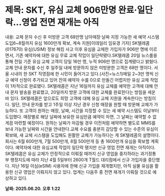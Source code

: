 # **제목: SKT, 유심 교체 906만명 완료·일단락…영업 전면 재개는 아직**

  내용: 교체 문자 수신 후 미방문 고객 68만명 남아매장·날짜 지정 가능한 새 예약 시스템 도입6~8월까지 유심 1600만개 확보, 계속 지원[이데일리 임유경 기자] SK텔레콤(017670) 유심(USIM) 정보 해킹 사고 이후 유심을 교체한 가입자가 906만 명에 이르면서, 기존 예약자에 대한 유심 무료 교체 작업이 일단락됐다.SK텔레콤 20일 뉴스룸을 통해 전일 기준 유심 교체 고객이 당일 16만 명, 누적 906만 명으로 집계됐다고 밝혔다. 교체 안내 문자를 수신 후 일주일 내에 방문하지 않은 미방문한 고객은 68만 명이다. 서울 시내의 한 SKT 직영점에 한 시민이 들어가고 있다.(사진=뉴스1)매일 2~3만 명씩 신규 예약 신청이 추가되고 있어 잔여 예약자 수를 0으로 만들긴 어렵지만 유심 교체 작업이 1차적으로 완료됐다. SK텔레콤은 지난 16일까지 유심 교체를 예약한 고객에 대해 안내 문자 발송을 완료했고, 20일까지 방문 고객에 대한 교체를 완료한다는 방침을 세운 바 있다. SK텔레콤은 앞으로도 희망 고객에 대해 유심 교체 지원을 계속한다는 방침이다. 일단, 안내 문자를 받고 1주일 이상 지난 경우 신청 매장을 원할 때 방문해 교체가 가능하다. 또 고객이 원하는 매장, 날짜, 시간을 지정할 수 있는 새 예약 시스템도 이날부터 도입했다. 매장별로 해당 날짜에 보유한 유심만큼 예약이 차면, 그 날짜는 예약할 수 없게끔 마련할 예정이다. 원하는 날짜가 마감될 경우 이전처럼 예약하면 별도로 MMS를 보내 가능한 날짜와 시간을 안내한다.교체 수요를 충분히 감당할 수 있는 수준의 유심이 확보돼, 새 교체 시스템을 도입해도 원활한 교체가 가능하다는 게 SK텔레콤의 설명이다. 회사는 6월 600만개, 7월 500만개, 8월 500만개 등 총 1600만개 유심을 확보할 계획이다. 예약자에 대한 유심교체 작업이 일단락 됐지만 신규 영업 전면 재개는 아직이다. SK텔레콤은 유심 교체가 안정적으로 이뤄질 때까지 신규 영업을 중지하라는 과기정통부 행정지도에 따라 지난 4월 5일부터 2600개 T월드 대리점에서 신규 가입자을 중단했다. 지난 16일 이심(eSIM) 사용자에 한해 신규 가입을 재개했지만, 아직 실물 유심을 활용한 신규 영업은 이뤄지지 않고 있다. 업계는 다음주 중 전면 재개가 이뤄질 것으로 예상하고 있다.

  **날짜: 2025.06.20. 오후 1:22**